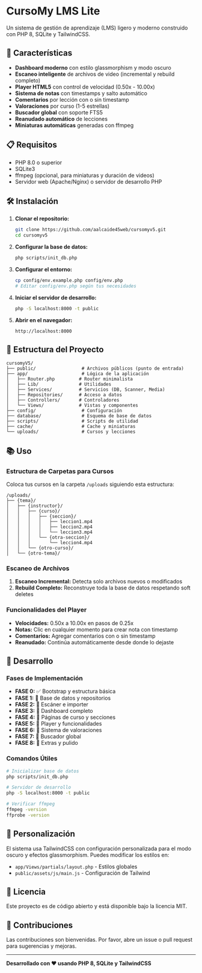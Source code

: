 # CursoMy LMS Lite

Un sistema de gestión de aprendizaje (LMS) ligero y moderno construido con PHP 8, SQLite y TailwindCSS.

## 🚀 Características

- **Dashboard moderno** con estilo glassmorphism y modo oscuro
- **Escaneo inteligente** de archivos de video (incremental y rebuild completo)
- **Player HTML5** con control de velocidad (0.50x - 10.00x)
- **Sistema de notas** con timestamps y salto automático
- **Comentarios** por lección con o sin timestamp
- **Valoraciones** por curso (1-5 estrellas)
- **Buscador global** con soporte FTS5
- **Reanudado automático** de lecciones
- **Miniaturas automáticas** generadas con ffmpeg

## 📋 Requisitos

- PHP 8.0 o superior
- SQLite3
- ffmpeg (opcional, para miniaturas y duración de videos)
- Servidor web (Apache/Nginx) o servidor de desarrollo PHP

## 🛠️ Instalación

1. **Clonar el repositorio:**
   ```bash
   git clone https://github.com/aalcaide45web/cursomyv5.git
   cd cursomyv5
   ```

2. **Configurar la base de datos:**
   ```bash
   php scripts/init_db.php
   ```

3. **Configurar el entorno:**
   ```bash
   cp config/env.example.php config/env.php
   # Editar config/env.php según tus necesidades
   ```

4. **Iniciar el servidor de desarrollo:**
   ```bash
   php -S localhost:8000 -t public
   ```

5. **Abrir en el navegador:**
   ```
   http://localhost:8000
   ```

## 📁 Estructura del Proyecto

```
cursomyV5/
├── public/                 # Archivos públicos (punto de entrada)
├── app/                    # Lógica de la aplicación
│   ├── Router.php         # Router minimalista
│   ├── Lib/               # Utilidades
│   ├── Services/          # Servicios (DB, Scanner, Media)
│   ├── Repositories/      # Acceso a datos
│   ├── Controllers/       # Controladores
│   └── Views/             # Vistas y componentes
├── config/                 # Configuración
├── database/               # Esquema de base de datos
├── scripts/                # Scripts de utilidad
├── cache/                  # Cache y miniaturas
└── uploads/                # Cursos y lecciones
```

## 📚 Uso

### Estructura de Carpetas para Cursos

Coloca tus cursos en la carpeta `/uploads` siguiendo esta estructura:

```
/uploads/
├── {tema}/
│   ├── {instructor}/
│   │   ├── {curso}/
│   │   │   ├── {seccion}/
│   │   │   │   ├── leccion1.mp4
│   │   │   │   ├── leccion2.mp4
│   │   │   │   └── leccion3.mp4
│   │   │   └── {otra-seccion}/
│   │   │       └── leccion4.mp4
│   │   └── {otro-curso}/
│   └── {otro-tema}/
```

### Escaneo de Archivos

1. **Escaneo Incremental:** Detecta solo archivos nuevos o modificados
2. **Rebuild Completo:** Reconstruye toda la base de datos respetando soft deletes

### Funcionalidades del Player

- **Velocidades:** 0.50x a 10.00x en pasos de 0.25x
- **Notas:** Clic en cualquier momento para crear nota con timestamp
- **Comentarios:** Agregar comentarios con o sin timestamp
- **Reanudado:** Continúa automáticamente desde donde lo dejaste

## 🔧 Desarrollo

### Fases de Implementación

- **FASE 0:** ✅ Bootstrap y estructura básica
- **FASE 1:** 🔄 Base de datos y repositorios
- **FASE 2:** 🔄 Escáner e importer
- **FASE 3:** 🔄 Dashboard completo
- **FASE 4:** 🔄 Páginas de curso y secciones
- **FASE 5:** 🔄 Player y funcionalidades
- **FASE 6:** 🔄 Sistema de valoraciones
- **FASE 7:** 🔄 Buscador global
- **FASE 8:** 🔄 Extras y pulido

### Comandos Útiles

```bash
# Inicializar base de datos
php scripts/init_db.php

# Servidor de desarrollo
php -S localhost:8000 -t public

# Verificar ffmpeg
ffmpeg -version
ffprobe -version
```

## 🎨 Personalización

El sistema usa TailwindCSS con configuración personalizada para el modo oscuro y efectos glassmorphism. Puedes modificar los estilos en:

- `app/Views/partials/layout.php` - Estilos globales
- `public/assets/js/main.js` - Configuración de Tailwind

## 📝 Licencia

Este proyecto es de código abierto y está disponible bajo la licencia MIT.

## 🤝 Contribuciones

Las contribuciones son bienvenidas. Por favor, abre un issue o pull request para sugerencias y mejoras.

---

**Desarrollado con ❤️ usando PHP 8, SQLite y TailwindCSS**
